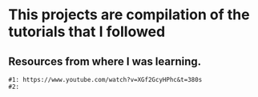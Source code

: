 #	This projects are compilation of the tutorials that I followed

##	Resources from where I was learning.
	#1: https://www.youtube.com/watch?v=XGf2GcyHPhc&t=380s	
	#2: 
